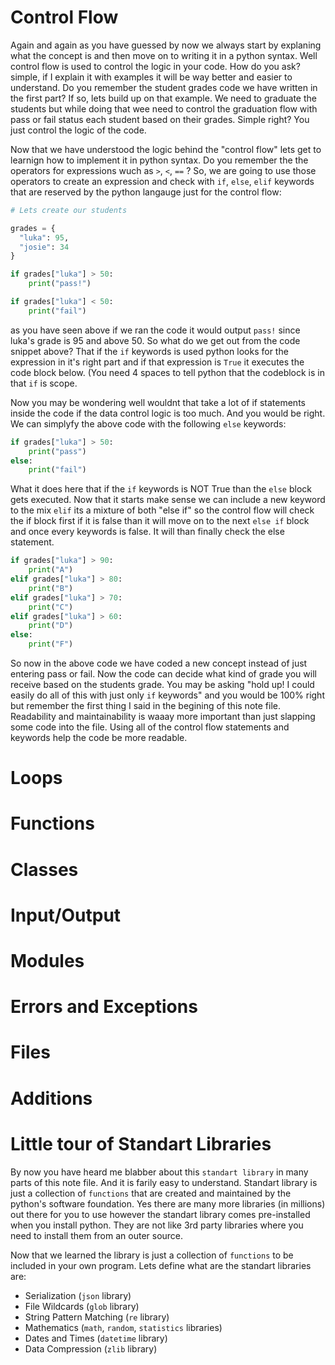 # Control Flow

Again and again as you have guessed by now we always start by explaning what the concept is and then move on to writing it in a python syntax. Well control flow is used to control the logic in your code. How do you ask? simple, if I explain it with examples it will be way better and easier to understand. Do you remember the student grades code we have written in the first part? If so, lets build up on that example. We need to graduate the students but while doing that wee need to control the graduation flow with pass or fail status each student based on their grades. Simple right? You just control the logic of the code. 

Now that we have understood the logic behind the "control flow" lets get to learnign how to implement it in python syntax. Do you remember the the operators for expressions wuch as `>`, `<`, `==` ? So, we are going to use those operators to create an expression and check with `if`, `else`, `elif` keywords that are reserved by the python langauge just for the control flow:
```python
# Lets create our students

grades = {
  "luka": 95,
  "josie": 34
}

if grades["luka"] > 50:
    print("pass!")

if grades["luka"] < 50:
    print("fail")
```
as you have seen above if we ran the code it would output `pass!` since luka's grade is 95 and above 50. So what do we get out from the code snippet above? That if the `if` keywords is used python looks for the expression in it's right part and if that expression is `True` it executes the code block below. (You need 4 spaces to tell python that the codeblock is in that `if` is scope.

Now you may be wondering well wouldnt that take a lot of if statements inside the code if the data control logic is too much. And you would be right. We can simplyfy the above code with the following `else` keywords:
```python
if grades["luka"] > 50:
    print("pass")
else:
    print("fail")
```
What it does here that if the `if` keywords is NOT True than the `else` block gets executed. Now that it starts make sense we can include a new keyword to the mix `elif` its a mixture of both "else if" so the control flow will check the if block first if it is false than it will move on to the next `else if` block and once every keywords is false. It will than finally check the else statement.
```python
if grades["luka"] > 90:
    print("A")
elif grades["luka"] > 80:
    print("B")
elif grades["luka"] > 70:
    print("C")
elif grades["luka"] > 60:
    print("D")
else:
    print("F")
```
So now in the above code we have coded a new concept instead of just entering pass or fail. Now the code can decide what kind of grade you will receive based on the students grade. You may be asking "hold up! I could easily do all of this with just only `if` keywords" and you would be 100% right but remember the first thing I said in the begining of this note file. Readability and maintainability is waaay more important than just slapping some code into the file. Using all of the control flow statements and keywords help the code be more readable. 

# Loops

# Functions

# Classes

# Input/Output

# Modules

# Errors and Exceptions

# Files

# Additions

# Little tour of Standart Libraries

By now you have heard me blabber about this `standart library` in many parts of this note file. And it is farily easy to understand. Standart library is just a collection of `functions` that are created and maintained by the python's software foundation. Yes there are many more libraries (in millions) out there for you to use however the standart library comes pre-installed when you install python. They are not like 3rd party libraries where you need to install them from an outer source.

Now that we learned the library is just a collection of `functions` to be included in your own program. Lets define what are the standart libraries are:
- Serialization (`json` library) 
- File Wildcards (`glob` library)
- String Pattern Matching (`re` library)
- Mathematics (`math`, `random`, `statistics` libraries)
- Dates and Times (`datetime` library)
- Data Compression (`zlib` library)
